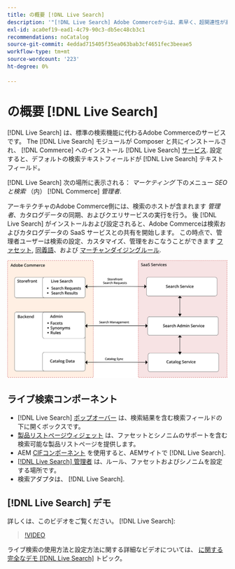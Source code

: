 ```yaml
---
title: の概要 [!DNL Live Search]
description: '"[!DNL Live Search] Adobe Commerceからは、素早く、超関連性が高く、直感的な検索エクスペリエンスを提供します。」'
exl-id: aca0ef19-ead1-4c79-90c3-db5ec48cb3c1
recommendations: noCatalog
source-git-commit: 4eddad715405f35ea063bab3cf4651fec3beeae5
workflow-type: tm+mt
source-wordcount: '223'
ht-degree: 0%

---
```


# の概要 [!DNL Live Search]

[!DNL Live Search] は、標準の検索機能に代わるAdobe Commerceのサービスです。 The [!DNL Live Search] モジュールが Composer と共にインストールされ、 [!DNL Commerce] へのインストール [!DNL Live Search] [サービス](../landing/saas.md). 設定すると、デフォルトの検索テキストフィールドが [!DNL Live Search] テキストフィールド。

[!DNL Live Search] 次の場所に表示される： *マーケティング* 下のメニュー *SEO と検索* （内） [!DNL Commerce] *管理者*.

アーキテクチャのAdobe Commerce側には、検索のホストが含まれます *管理者*、カタログデータの同期、およびクエリサービスの実行を行う。 後 [!DNL Live Search] がインストールおよび設定されると、Adobe Commerceは検索およびカタログデータの SaaS サービスとの共有を開始します。 この時点で、管理者ユーザーは検索の設定、カスタマイズ、管理をおこなうことができます [ファセット](facets.md), [同義語](synonyms.md)、および [マーチャンダイジングルール](category-merch.md).

![ライブ検索のアーキテクチャ図](assets/architecture-diagram.svg)

## ライブ検索コンポーネント

* [!DNL Live Search] [ポップオーバー](storefront-popover.md) は、検索結果を含む検索フィールドの下に開くボックスです。
* [製品リストページウィジェット](plp-styling.md) は、ファセットとシノニムのサポートを含む検索可能な製品リストページを提供します。
* AEM [CIFコンポーネント](https://github.com/adobe/aem-cif-guides-venia/pull/319) を使用すると、AEMサイトで [!DNL Live Search].
* [[!DNL Live Search] 管理者](workspace.md) は、ルール、ファセットおよびシノニムを設定する場所です。
* 検索アダプタは、 [!DNL Live Search].

## [!DNL Live Search] デモ

詳しくは、このビデオをご覧ください。 [!DNL Live Search]:

>[!VIDEO](https://video.tv.adobe.com/v/3418679?quality=12&learn=on)

ライブ検索の使用方法と設定方法に関する詳細なビデオについては、 [に関する完全なデモ [!DNL Live Search]](https://experienceleague.adobe.com/docs/commerce-learn/tutorials/marketing/live-search-full-demonstration.html) トピック。
